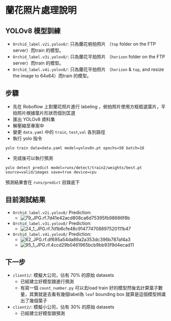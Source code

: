 # 蘭花照片處理說明


## YOLOv8 模型訓練

 - `Orchid_label.v2i.yolov8/`: 只為蘭花俯拍照片 （`top` folder on the FTP server）而train 的模型。
 - `Orchid_label.v3i.yolov8/`: 只為蘭花平拍照片 （`horizon` folder on the FTP server）而train 的模型。
 - `Orchid_label.v4i.yolov8/`: 只為蘭花平拍照片 （`horizon` & `top`, and resize the image to 64x64）而train 的模型。

## 步驟

- 先在 Roboflow 上對蘭花照片進行 labeling ，俯拍照片使用方框框選葉片，平拍照片根據葉片形狀而個別匡選
- 匯出 YOLOv8 資料集
- 解壓縮至專案中
- 變更 `data.yaml` 中的 `train`, `test`,`val` 各別路徑
- 執行 yolo 指令

```
yolo train data=data.yaml model=yolov8n.pt epochs=50 batch=16 
```
- 完成後可以執行預測

```
yolo detect predict model=runs/detect/train2/weights/best.pt source=valid/images save=true device=cpu
```
預測結果會在 `runs/predict` 目錄底下


## 目前測試結果

- `Orchid_label.v2i.yolov8/` Prediction:
  - ![79_JPG.rf.7d41e42acd808ca6d75395fb98686f8b](https://hackmd.io/_uploads/rk3fyMEj0.jpg)
- `Orchid_label.v3i.yolov8/` Prediction:
  - ![24_1_JPG.rf.7d1b6cfe48c914774708897520111b47](https://hackmd.io/_uploads/rkZRrMEiC.jpg)
- `Orchid_label.v4i.yolov8/` Prediction:
  - ![62_JPG.rf.df695a54da88a2a353dc396b787af4a3](https://hackmd.io/_uploads/BySywzNoC.jpg)
  - ![95_1_JPG.rf.4ccd29b0461965bcb9bb93f9d4ecad11](https://hackmd.io/_uploads/rJqxDzNsR.jpg)

## 下一步

- `client1/`: 模擬大公司，佔有 70% 的原始 datasets
  - 已經建立好模型跟進行預測
  - 有寫一個  `count_number.py` 可以去load train 好的模型然後去計算葉子數量，其實就是去看有幾個label為 `leaf` bounding box 就算是這個模型辨識出了幾個葉子
- `client2/`: 模擬小公司，佔有 30% 的原始 datasets
  - 已經建立好模型跟預測